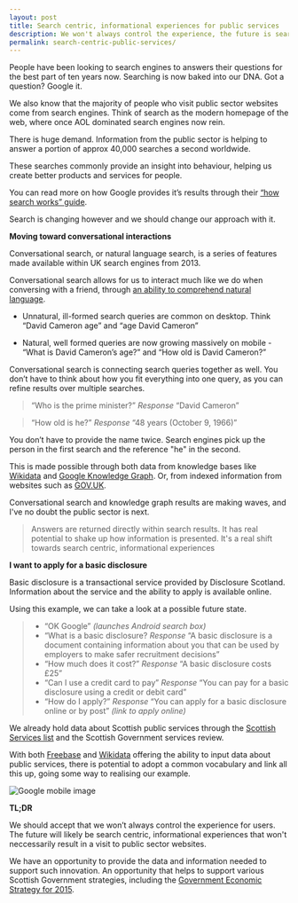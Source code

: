 ```yaml
---
layout: post
title: Search centric, informational experiences for public services
description: We won't always control the experience, the future is search centric
permalink: search-centric-public-services/
---
```

People have been looking to search engines to answers their questions for the best part of ten years now. Searching is now baked into our DNA. Got a question? Google it.  

We also know that the majority of people who visit public sector websites come from search engines. Think of search as the modern homepage of the web, where once AOL dominated search engines now rein. 

There is huge demand. Information from the public sector is helping to answer a portion of approx 40,000 searches a second worldwide. 

These searches commonly provide an insight into behaviour, helping us create better products and services for people. 

You can read more on how Google provides it’s results through their [“how search works” guide](http://www.google.co.uk/search/about/insidesearch/howsearchworks/thestory/).

Search is changing however and we should change our approach with it.

**Moving toward conversational interactions**

Conversational search, or natural language search, is a series of features made available within UK search engines from 2013.

Conversational search allows for us to interact much like we do when conversing with a friend, through [an ability to comprehend natural language](http://searchengineland.com/google-upgrades-conversational-search-mobile-apps-205535).

- Unnatural, ill-formed search queries are common on desktop. Think “David Cameron age” and “age David Cameron”

- Natural, well formed queries are now growing massively on mobile - “What is David Cameron’s age?” and “How old is David Cameron?” 

Conversational search is connecting search queries together as well. You don’t have to think about how you fit everything into one query, as you can refine results over multiple searches. 

> “Who is the prime minister?”
> *Response* “David Cameron”

> “How old is he?”
> *Response* “48 years (October 9, 1966)”

You don’t have to provide the name twice. Search engines pick up the person in the first search and the reference "he" in the second. 

This is made possible through both data from knowledge bases like [Wikidata](https://www.wikidata.org/wiki/Wikidata:Main_Page) and [Google Knowledge Graph](https://en.wikipedia.org/wiki/Knowledge_Graph). Or, from indexed information from websites such as [GOV.UK](https://www.gov.uk/government/people/david-cameron). 

Conversational search and knowledge graph results are making waves, and I've no doubt the public sector is next. 

> Answers are returned directly within search results. It has real potential to shake up how information is presented. It's a real shift towards search centric, informational experiences

**I want to apply for a basic disclosure**

Basic disclosure is a transactional service provided by Disclosure Scotland. Information about the service and the ability to apply is available online. 

Using this example, we can take a look at a possible future state.  

> - “OK Google” *(launches Android search box)*  
> - “What is a basic disclosure? *Response* “A basic disclosure is a document containing information about you that can be used by employers to make safer recruitment decisions”
> - “How much does it cost?” *Response* “A basic disclosure costs £25”
> - “Can I use a credit card to pay” *Response* “You can pay for a basic disclosure using a credit or debit card” 
> - “How do I apply?” *Response* “You can apply for a basic disclosure online or by post” *(link to apply online)*

We already hold data about Scottish public services through the [Scottish Services list](http://standards.esd.org.uk/?uri=list%2FscottishServices&tab=details) and the Scottish Government services review. 

With both [Freebase](https://www.freebase.com/) and [Wikidata](https://www.wikidata.org/wiki/Wikidata:Main_Page) offering the ability to input data about public services, there is potential to adopt a common vocabulary and link all this up, going some way to realising our example.  

![Google mobile image](http://uploads.calumshep.com/google-mobile-search-screenshot.jpg)

**TL;DR**

We should accept that we won’t always control the experience for users. The future will likely be search centric, informational experiences that won't neccessarily result in a visit to public sector websites. 

We have an opportunity to provide the data and information needed to support such innovation. An opportunity that helps to support various Scottish Government strategies, including the [Government Economic Strategy for 2015](http://www.gov.scot/Resource/0047/00472389.pdf). 